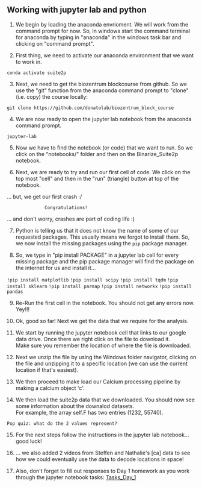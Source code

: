 ## Working with jupyter lab and python

1. We begin by loading the anaconda envrioment. We will work from the command prompt for now. So, in windows start the command terminal for anaconda by typing in "anaconda" in the windows task bar and clicking on "command prompt".


2. First thing, we need to activate our anaconda environment that we want to work in.  

`conda activate suite2p`



3. Next, we need to get the biozentrum blockcourse from github.  So we use the "git" function from the anaconda command prompt to "clone" (i.e. copy) the course locally:

`git clone https://github.com/donatolab/biozentrum_block_course`



4. We are now ready to open the jupyter lab notebook from the anaconda command prompt.

`jupyter-lab`


5. Now we have to find the notebook (or code) that we want to run. So we click on the "notebooks/" folder and then on the Binarize_Suite2p notebook.


6. Next, we are ready to try and run our first cell of code.  We click on the top most "cell" and then in the "run" (triangle) button at top of the notebook. 

... but, we get our first crash :/ 

                  Congratulations! 

... and don't worry, crashes are part of coding life :)


7.  Python is telling us that it does not know the name of some of our requested packages. This usually means we forgot to install them. So, we now
install the missing packages using the `pip` package manager. 


8.  So, we type in "pip install PACKAGE" in a jupyter lab cell for every missing package and the pip package manager 
will find the package on the internet for us and install it... 

`!pip install matplotlib`
`!pip install scipy`
`!pip install tqdm`
`!pip install sklearn`
`!pip install parmap`
`!pip install networkx`
`!pip install pandas`


9. Re-Run the first cell in the notebook. You should not get any errors now. Yey!!!


10. Ok, good so far!   Next we get the data that we require for the analysis. 


11. We start by running the jupyter notebook cell that links to our google data drive. Once there we right click on the file to download it.  
Make sure you remember the location of where the file is downloaded.


12. Next we unzip the file by using the Windows folder navigator, clicking on the file and unzipping it 
to a specific location (we can use the current location if that's easiest).


13. We then proceed to make load our Calcium processing pipeline by making a calcium object 'c'.


14. We then load the suite2p data that we downloaded.  You should now see some information about the downalod datasets.  
For example, the array self.F has two entries (1232, 55740).  

`Pop quiz: what do the 2 values represent?`


15. For the next steps follow the instructions in the jupyter lab notebook... good luck!


16. ... we also added 2 videos from Steffen and Nathalie's [ca] data to see how we could eventually use the data to decode locations in space!


17. Also, don't forget to fill out responses to Day 1 homework as you work through the jupyter notebook tasks: <a href="https://github.com/donatolab/biozentrum_block_course/tree/main/Day_1/Tasks_Day_1.pdf">Tasks_Day_1</a>



